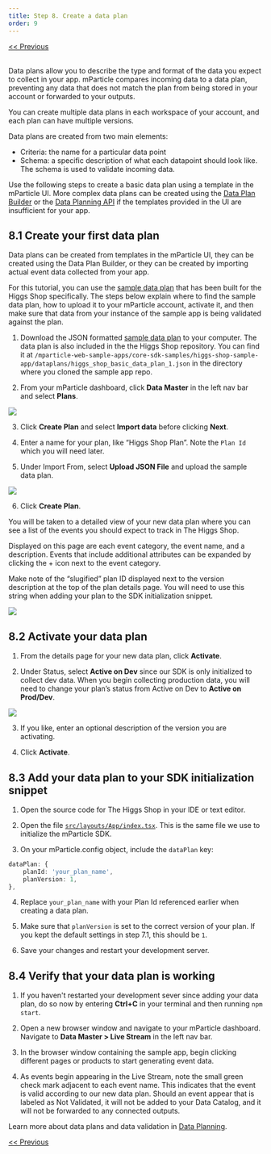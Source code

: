 ```yaml
---
title: Step 8. Create a data plan
order: 9
---
```

<a href="/developers/tutorials/web/track-users/" style="position:relative; float:left"><< Previous</a>
<br/>
<br/>

Data plans allow you to describe the type and format of the data you expect to collect in your app. mParticle compares incoming data to a data plan, preventing any data that does not match the plan from being stored in your account or forwarded to your outputs.

You can create multiple data plans in each workspace of your account, and each plan can have multiple versions.

Data plans are created from two main elements:

* Criteria: the name for a particular data point
* Schema: a specific description of what each datapoint should look like. The schema is used to validate incoming data.

Use the following steps to create a basic data plan using a template in the mParticle UI. More complex data plans can be created using the [Data Plan Builder](https://docs.mparticle.com/guides/data-master/data-planning/#more-about-data-plan-builder-and-templates) or the [Data Planning API](https://docs.mparticle.com/developers/dataplanning-api/) if the templates provided in the UI are insufficient for your app.

## 8.1 Create your first data plan

Data plans can be created from templates in the mParticle UI, they can be created using the Data Plan Builder, or they can be created by importing actual event data collected from your app.

For this tutorial, you can use the [sample data plan](https://github.com/mParticle/mparticle-web-sample-apps/blob/main/core-sdk-samples/higgs-shop-sample-app/dataplans/higgs_shop_basic_data_plan_1.json) that has been built for the Higgs Shop specifically. The steps below explain where to find the sample data plan, how to upload it to your mParticle account, activate it, and then make sure that data from your instance of the sample app is being validated against the plan.

1. Download the JSON formatted [sample data plan](https://github.com/mParticle/mparticle-web-sample-apps/blob/main/core-sdk-samples/higgs-shop-sample-app/dataplans/higgs_shop_basic_data_plan_1.json) to your computer. The data plan is also included in the the Higgs Shop repository. You can find it at `/mparticle-web-sample-apps/core-sdk-samples/higgs-shop-sample-app/dataplans/higgs_shop_basic_data_plan_1.json` in the directory where you cloned the sample app repo.

2. From your mParticle dashboard, click **Data Master** in the left nav bar and select **Plans**.

![](/images/web-e2e-screenshots/6-create-a-data-plan/create-a-data-plan-1.png)

3. Click **Create Plan** and select **Import data** before clicking **Next**.

4. Enter a name for your plan, like “Higgs Shop Plan”. Note the `Plan Id` which you will need later.

5. Under Import From, select **Upload JSON File** and upload the sample data plan.

![](/images/web-e2e-screenshots/6-create-a-data-plan/create-a-data-plan-2.png)

6. Click **Create Plan**.

You will be taken to a detailed view of your new data plan where you can see a list of the events you should expect to track in The Higgs Shop.

Displayed on this page are each event category, the event name, and a description. Events that include additional attributes can be expanded by clicking the + icon next to the event category.

<aside>
    Make note of the “slugified” plan ID displayed next to the version description at the top of the plan details page. You will need to use this string when adding your plan to the SDK initialization snippet.
</aside>

![](/images/web-e2e-screenshots/6-create-a-data-plan/create-a-data-plan-3.png)

## 8.2 Activate your data plan

1. From the details page for your new data plan, click **Activate**.

2. Under Status, select **Active on Dev** since our SDK is only initialized to collect dev data. When you begin collecting production data, you will need to change your plan’s status from Active on Dev to **Active on Prod/Dev**.

![](/images/web-e2e-screenshots/6-create-a-data-plan/create-a-data-plan-4.png)

3. If you like, enter an optional description of the version you are activating.

4. Click **Activate**.

## 8.3 Add your data plan to your SDK initialization snippet

1. Open the source code for The Higgs Shop in your IDE or text editor.

2. Open the file [`src/layouts/App/index.tsx`](https://github.com/mParticle/mparticle-web-sample-apps/blob/main/core-sdk-samples/higgs-shop-sample-app/src/layouts/App/index.tsx). This is the same file we use to initialize the mParticle SDK.

3. On your mParticle.config object, include the `dataPlan` key:

~~~typescript
dataPlan: {
    planId: 'your_plan_name',
    planVersion: 1,
},
~~~

4. Replace `your_plan_name` with your Plan Id referenced earlier when creating a data plan.

5. Make sure that `planVersion` is set to the correct version of your plan. If you kept the default settings in step 7.1, this should be `1`.

6. Save your changes and restart your development server.

## 8.4 Verify that your data plan is working

1. If you haven't restarted your development sever since adding your data plan, do so now by entering **Ctrl+C** in your terminal and then running `npm start`.

2. Open a new browser window and navigate to your mParticle dashboard. Navigate to **Data Master > Live Stream** in the left nav bar.

3. In the browser window containing the sample app, begin clicking different pages or products to start generating event data.

4. As events begin appearing in the Live Stream, note the small green check mark adjacent to each event name. This indicates that the event is valid according to our new data plan. Should an event appear that is labeled as Not Validated, it will not be added to your Data Catalog, and it will not be forwarded to any connected outputs.

Learn more about data plans and data validation in [Data Planning](https://docs.mparticle.com/guides/data-master/data-planning/).

<a href="/developers/tutorials/web/track-users/" style="position:relative; float:left"><< Previous</a>